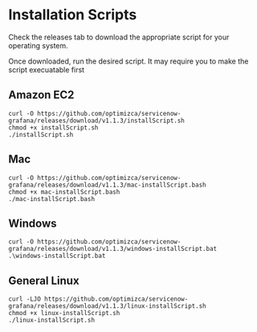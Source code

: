 # Installation Scripts

Check the releases tab to download the appropriate script for your operating system.

Once downloaded, run the desired script. It may require you to make the script execuatable first

## Amazon EC2
```
curl -O https://github.com/optimizca/servicenow-grafana/releases/download/v1.1.3/installScript.sh
chmod +x installScript.sh
./installScript.sh
```

## Mac
```
curl -O https://github.com/optimizca/servicenow-grafana/releases/download/v1.1.3/mac-installScript.bash
chmod +x mac-installScript.bash
./mac-installScript.bash
```

## Windows
```
curl -O https://github.com/optimizca/servicenow-grafana/releases/download/v1.1.3/windows-installScript.bat
.\windows-installScript.bat
```

## General Linux
```
curl -LJO https://github.com/optimizca/servicenow-grafana/releases/download/v1.1.3/linux-installScript.sh
chmod +x linux-installScript.sh
./linux-installScript.sh
```